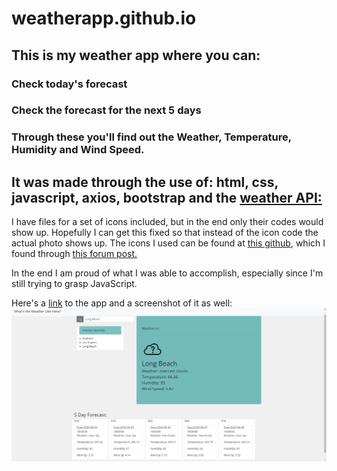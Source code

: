 # weatherapp.github.io

## This is my weather app where you can:
### Check today's forecast 
### Check the forecast for the next 5 days
### Through these you'll find out the Weather, Temperature, Humidity and Wind Speed.

## It was made through the use of: html, css, javascript, axios, bootstrap and the [weather API:](https://openweathermap.org/api)

I have files for a set of icons included, but in the end only their codes would show up.  Hopefully I can get this fixed so that instead of the icon code the actual photo shows up. The icons I used can be found at [this github](https://github.com/yuvraaaj/openweathermap-api-icons), which I found through [this forum post.](https://stackoverflow.com/questions/44177417/how-to-display-openweathermap-weather-icon/62369654#62369654)

In the end I am proud of what I was able to accomplish, especially since I'm still trying to grasp JavaScript. 

Here's a [link]( https://marcymar.github.io/weatherapp.github.io/) to the app and a screenshot of it as well:
![](appimage/weatherapp.png)
